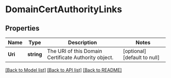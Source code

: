 # DomainCertAuthorityLinks

## Properties
Name | Type | Description | Notes
------------ | ------------- | ------------- | -------------
**Uri** | **string** | The URI of this Domain Certificate Authority object. | [optional] [default to null]

[[Back to Model list]](../README.md#documentation-for-models) [[Back to API list]](../README.md#documentation-for-api-endpoints) [[Back to README]](../README.md)

